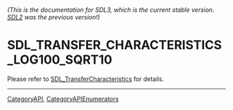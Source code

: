 ###### (This is the documentation for SDL3, which is the current stable version. [SDL2](https://wiki.libsdl.org/SDL2/) was the previous version!)
# SDL_TRANSFER_CHARACTERISTICS_LOG100_SQRT10

Please refer to [SDL_TransferCharacteristics](SDL_TransferCharacteristics) for details.

----
[CategoryAPI](CategoryAPI), [CategoryAPIEnumerators](CategoryAPIEnumerators)

